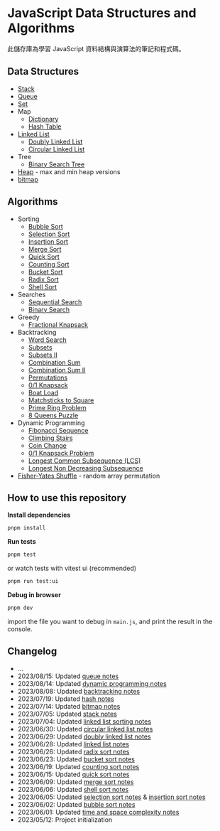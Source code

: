 # JavaScript Data Structures and Algorithms

此儲存庫為學習 JavaScript 資料結構與演算法的筆記和程式碼。

## Data Structures

- [Stack](src/data-structures/stack)
- [Queue](src/data-structures/queue)
- [Set](src/data-structures/set)
- Map
  - [Dictionary](src/data-structures/map/dictionary)
  - [Hash Table](src/data-structures/map/hash-table)
- [Linked List](src/data-structures/linked-list)
  - [Doubly Linked List](src/data-structures/linked-list/doubly-linked-list/)
  - [Circular Linked List](src/data-structures/linked-list/circular-linked-list)
- Tree
  - [Binary Search Tree](src/data-structures/tree/binary-search-tree)
- [Heap](src/data-structures/heap) - max and min heap versions
- [bitmap](src/data-structures/bitmap)

## Algorithms

- Sorting
  - [Bubble Sort](src/algorithms/sorting/bubble-sort)
  - [Selection Sort](src/algorithms/sorting/selection-sort)
  - [Insertion Sort](src/algorithms/sorting/insertion-sort)
  - [Merge Sort](src/algorithms/sorting/merge-sort)
  - [Quick Sort](src/algorithms/sorting/quick-sort)
  - [Counting Sort](src/algorithms/sorting/counting-sort)
  - [Bucket Sort](src/algorithms/sorting/bucket-sort)
  - [Radix Sort](src/algorithms/sorting/radix-sort)
  - [Shell Sort](src/algorithms/sorting/shell-sort)
- Searches
  - [Sequential Search](src/algorithms/search/sequential-search)
  - [Binary Search](src/algorithms/search/binary-search)
- Greedy
  - [Fractional Knapsack](src/algorithms/greedy/fractional-knapsack)
- Backtracking
  - [Word Search](src/algorithms/backtracking/word-search)
  - [Subsets](src/algorithms/backtracking/subsets)
  - [Subsets II](src/algorithms/backtracking/subsets-ii)
  - [Combination Sum](src/algorithms/backtracking/combination-sum)
  - [Combination Sum II](src/algorithms/backtracking/combination-sum-ii)
  - [Permutations](src/algorithms/backtracking/permutations)
  - [0/1 Knapsack](src/algorithms/backtracking/01-knapsack)
  - [Boat Load](src/algorithms/backtracking/boat-load)
  - [Matchsticks to Square](src/algorithms/backtracking/matchsticks-to-square)
  - [Prime Ring Problem](src/algorithms/backtracking/prime-ring-problem)
  - [8 Queens Puzzle](src/algorithms/backtracking/8-queens-puzzle)
- Dynamic Programming
  - [Fibonacci Sequence](src/algorithms/dynamic-programming/fibonacci)
  - [Climbing Stairs](src/algorithms/dynamic-programming/climbing-stairs)
  - [Coin Change](src/algorithms/dynamic-programming/coin-change)
  - [0/1 Knapsack Problem](src/algorithms/dynamic-programming/knapsack-problem)
  - [Longest Common Subsequence (LCS)](src/algorithms/dynamic-programming/longest-common-subsequence)
  - [Longest Non Decreasing Subsequence](src/algorithms/dynamic-programming/longest-non-decreasing-subsequence)
- [Fisher-Yates Shuffle](src/algorithms/fisher-yates-shuffle) - random array permutation

## How to use this repository

**Install dependencies**

```bash
pnpm install
```

**Run tests**

```bash
pnpm test
```

or watch tests with vitest ui (recommended)

```bash
pnpm run test:ui
```

**Debug in browser**

```bash
pnpm dev
```

import the file you want to debug in `main.js`, and print the result in the console.

## Changelog

- ...
- 2023/08/15: Updated [queue notes](./src/data-structures/queue)
- 2023/08/14: Updated [dynamic programming notes](./src/algorithms/dynamic-programming)
- 2023/08/08: Updated [backtracking notes](./src/algorithms/backtracking)
- 2023/07/19: Updated [hash notes](./src/data-structures/map/hash-table)
- 2023/07/14: Updated [bitmap notes](./src/data-structures/bitmap)
- 2023/07/05: Updated [stack notes](./src/data-structures/stack)
- 2023/07/04: Updated [linked list sorting notes](./src/data-structures/linked-list/sorting)
- 2023/06/30: Updated [circular linked list notes](./src/data-structures/linked-list/circular-linked-list)
- 2023/06/29: Updated [doubly linked list notes](./src/data-structures/linked-list/doubly-linked-list/)
- 2023/06/28: Updated [linked list notes](./src/data-structures/linked-list/)
- 2023/06/26: Updated [radix sort notes](./src/algorithms/sorting/radix-sort/)
- 2023/06/23: Updated [bucket sort notes](./src/algorithms/sorting/bucket-sort/)
- 2023/06/19: Updated [counting sort notes](./src/algorithms/sorting/counting-sort/)
- 2023/06/15: Updated [quick sort notes](./src/algorithms/sorting/quick-sort/)
- 2023/06/09: Updated [merge sort notes](./src/algorithms/sorting/merge-sort/)
- 2023/06/06: Updated [shell sort notes](./src/algorithms/sorting/shell-sort/)
- 2023/06/05: Updated [selection sort notes](./src/algorithms/sorting/selection-sort/) & [insertion sort notes](./src/algorithms/sorting/insertion-sort/)
- 2023/06/02: Updated [bubble sort notes](./src/algorithms/sorting/bubble-sort/)
- 2023/06/01: Updated [time and space complexity notes](./src/bigO-notation-and-complexity/)
- 2023/05/12: Project initialization
